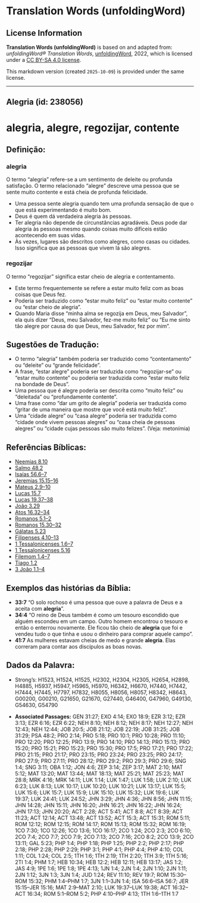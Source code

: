 # Translation Words (unfoldingWord)

## License Information

**Translation Words (unfoldingWord)** is based on and adapted from: _unfoldingWord® Translation Words_, [unfoldingWord](https://unfoldingword.org/utw), 2022, which is licensed under a [CC BY-SA 4.0 license](https://creativecommons.org/licenses/by-sa/4.0/legalcode.en).

This markdown version (created `2025-10-09`) is provided under the same license.



--------------------------------

## Alegria (id: 238056)

alegria, alegre, regozijar, contente
====================================

Definição:
----------

### alegria

O termo “alegria” refere\-se a um sentimento de deleite ou profunda satisfação. O termo relacionado “alegre” descreve uma pessoa que se sente muito contente e está cheia de profunda felicidade.

* Uma pessoa sente alegria quando tem uma profunda sensação de que o que está experimentando é muito bom.
* Deus é quem dá verdadeira alegria às pessoas.
* Ter alegria não depende de circunstâncias agradáveis. Deus pode dar alegria às pessoas mesmo quando coisas muito difíceis estão acontecendo em suas vidas.
* Às vezes, lugares são descritos como alegres, como casas ou cidades. Isso significa que as pessoas que vivem lá são alegres.

### regozijar

O termo “regozijar” significa estar cheio de alegria e contentamento.

* Este termo frequentemente se refere a estar muito feliz com as boas coisas que Deus fez.
* Poderia ser traduzido como “estar muito feliz” ou “estar muito contente” ou “estar cheio de alegria”.
* Quando Maria disse “minha alma se regozija em Deus, meu Salvador”, ela quis dizer “Deus, meu Salvador, fez\-me muito feliz” ou “Eu me sinto tão alegre por causa do que Deus, meu Salvador, fez por mim”.

Sugestões de Tradução:
----------------------

* O termo “alegria” também poderia ser traduzido como “contentamento” ou “deleite” ou “grande felicidade”.
* A frase, “estar alegre” poderia ser traduzida como “regozijar\-se” ou “estar muito contente” ou poderia ser traduzida como “estar muito feliz na bondade de Deus”.
* Uma pessoa que é alegre poderia ser descrita como “muito feliz” ou “deleitada” ou “profundamente contente”.
* Uma frase como “dar um grito de alegria” poderia ser traduzida como “gritar de uma maneira que mostre que você está muito feliz”.
* Uma “cidade alegre” ou “casa alegre” poderia ser traduzida como “cidade onde vivem pessoas alegres” ou “casa cheia de pessoas alegres” ou “cidade cujas pessoas são muito felizes”. (Veja: metonímia)

Referências Bíblicas:
---------------------

* [Neemias 8\.10](https://ref.ly/Neh8:10)
* [Salmo 48\.2](https://ref.ly/Ps48:2)
* [Isaías 56\.6–7](https://ref.ly/Isa56:6-Isa56:7)
* [Jeremias 15\.15–16](https://ref.ly/Jer15:15-Jer15:16)
* [Mateus 2\.9–10](https://ref.ly/Matt2:9-Matt2:10)
* [Lucas 15\.7](https://ref.ly/Luke15:7)
* [Lucas 19\.37–38](https://ref.ly/Luke19:37-Luke19:38)
* [João 3\.29](https://ref.ly/John3:29)
* [Atos 16\.32–34](https://ref.ly/Acts16:32-Acts16:34)
* [Romanos 5\.1–2](https://ref.ly/Rom5:1-Rom5:2)
* [Romanos 15\.30–32](https://ref.ly/Rom15:30-Rom15:32)
* [Gálatas 5\.23](https://ref.ly/Gal5:23)
* [Filipenses 4\.10–13](https://ref.ly/Phil4:10-Phil4:13)
* [1 Tessalonicenses 1\.6–7](https://ref.ly/1Thess1:6-1Thess1:7)
* [1 Tessalonicenses 5\.16](https://ref.ly/1Thess5:16)
* [Filemom 1\.4–7](https://ref.ly/Phlm1:4-Phlm1:7)
* [Tiago 1\.2](https://ref.ly/Jas1:2)
* [3 João 1\.1–4](https://ref.ly/3John1:1-3John1:4)

Exemplos das histórias da Bíblia:
---------------------------------

* **33:7** “O solo rochoso é uma pessoa que ouve a palavra de Deus e a aceita com **alegria**”.
* **34:4** “O reino de Deus também é como um tesouro escondido que alguém escondeu em um campo. Outro homem encontrou o tesouro e então o enterrou novamente. Ele ficou tão cheio de **alegria** que foi e vendeu tudo o que tinha e usou o dinheiro para comprar aquele campo”.
* **41:7** As mulheres estavam cheias de medo e grande **alegria**. Elas correram para contar aos discípulos as boas novas.

Dados da Palavra:
-----------------

* Strong’s: H1523, H1524, H1525, H2302, H2304, H2305, H2654, H2898, H4885, H5937, H5947, H5965, H5970, H6342, H6670, H7440, H7442, H7444, H7445, H7797, H7832, H8055, H8056, H8057, H8342, H8643, G00200, G00210, G21650, G21670, G27440, G46400, G47960, G49130, G54630, G54790

* **Associated Passages:** GEN 31:27; EXO 4:14; EXO 18:9; EZR 3:12; EZR 3:13; EZR 6:16; EZR 6:22; NEH 8:10; NEH 8:12; NEH 8:17; NEH 12:27; NEH 12:43; NEH 12:44; JOB 20:5; JOB 21:12; JOB 22:19; JOB 31:25; JOB 31:29; PSA 48:2; PRO 2:14; PRO 5:18; PRO 10:1; PRO 10:28; PRO 11:10; PRO 12:20; PRO 12:25; PRO 13:9; PRO 14:10; PRO 14:13; PRO 15:13; PRO 15:20; PRO 15:21; PRO 15:23; PRO 15:30; PRO 17:5; PRO 17:21; PRO 17:22; PRO 21:15; PRO 21:17; PRO 23:15; PRO 23:24; PRO 23:25; PRO 24:17; PRO 27:9; PRO 27:11; PRO 28:12; PRO 29:2; PRO 29:3; PRO 29:6; SNG 1:4; SNG 3:11; OBA 1:12; JON 4:6; ZEP 3:14; ZEP 3:17; MAT 2:10; MAT 5:12; MAT 13:20; MAT 13:44; MAT 18:13; MAT 25:21; MAT 25:23; MAT 28:8; MRK 4:16; MRK 14:11; LUK 1:14; LUK 1:47; LUK 1:58; LUK 2:10; LUK 6:23; LUK 8:13; LUK 10:17; LUK 10:20; LUK 10:21; LUK 13:17; LUK 15:5; LUK 15:6; LUK 15:7; LUK 15:9; LUK 15:10; LUK 15:32; LUK 19:6; LUK 19:37; LUK 24:41; LUK 24:52; JHN 3:29; JHN 4:36; JHN 8:56; JHN 11:15; JHN 14:28; JHN 15:11; JHN 16:20; JHN 16:21; JHN 16:22; JHN 16:24; JHN 17:13; JHN 20:20; ACT 2:28; ACT 5:41; ACT 8:8; ACT 8:39; ACT 11:23; ACT 12:14; ACT 13:48; ACT 13:52; ACT 15:3; ACT 15:31; ROM 5:11; ROM 12:12; ROM 12:15; ROM 14:17; ROM 15:13; ROM 15:32; ROM 16:19; 1CO 7:30; 1CO 12:26; 1CO 13:6; 1CO 16:17; 2CO 1:24; 2CO 2:3; 2CO 6:10; 2CO 7:4; 2CO 7:7; 2CO 7:9; 2CO 7:13; 2CO 7:16; 2CO 8:2; 2CO 13:9; 2CO 13:11; GAL 5:23; PHP 1:4; PHP 1:18; PHP 1:25; PHP 2:2; PHP 2:17; PHP 2:18; PHP 2:28; PHP 2:29; PHP 3:1; PHP 4:1; PHP 4:4; PHP 4:10; COL 1:11; COL 1:24; COL 2:5; 1TH 1:6; 1TH 2:19; 1TH 2:20; 1TH 3:9; 1TH 5:16; 2TI 1:4; PHM 1:7; HEB 10:34; HEB 12:2; HEB 12:11; HEB 13:17; JAS 1:2; JAS 4:9; 1PE 1:6; 1PE 1:8; 1PE 4:13; 1JN 1:4; 2JN 1:4; 2JN 1:10; 2JN 1:11; 2JN 1:12; 3JN 1:3; 3JN 1:4; JUD 1:24; REV 11:10; REV 19:7; ROM 15:30–ROM 15:32; PHM 1:4–PHM 1:7; 3JN 1:1–3JN 1:4; ISA 56:6–ISA 56:7; JER 15:15–JER 15:16; MAT 2:9–MAT 2:10; LUK 19:37–LUK 19:38; ACT 16:32–ACT 16:34; ROM 5:1–ROM 5:2; PHP 4:10–PHP 4:13; 1TH 1:6–1TH 1:7

